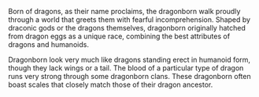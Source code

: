 Born of dragons, as their name proclaims, the
dragonborn walk proudly through a world that greets
them with fearful incomprehension. Shaped by draconic
gods or the dragons themselves, dragonborn originally
hatched from dragon eggs as a unique race, combining
the best attributes of dragons and humanoids.

Dragonborn look very much like dragons standing erect
in humanoid form, though they lack wings or a tail. 
The blood of a particular type of dragon runs
very strong through some dragonborn clans. These
dragonborn often boast scales that closely match
those of their dragon ancestor.

